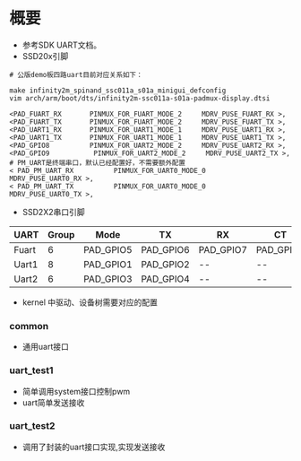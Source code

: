 # 概要
- 参考SDK UART文档。
- SSD20x引脚
```shell
# 公版demo板四路uart目前对应关系如下：
 
make infinity2m_spinand_ssc011a_s01a_minigui_defconfig
vim arch/arm/boot/dts/infinity2m-ssc011a-s01a-padmux-display.dtsi

<PAD_FUART_RX       PINMUX_FOR_FUART_MODE_2     MDRV_PUSE_FUART_RX >,
<PAD_FUART_TX       PINMUX_FOR_FUART_MODE_2     MDRV_PUSE_FUART_TX >,
<PAD_UART1_RX       PINMUX_FOR_UART1_MODE_1     MDRV_PUSE_UART1_RX >,
<PAD_UART1_TX       PINMUX_FOR_UART1_MODE_1     MDRV_PUSE_UART1_TX >,
<PAD_GPIO8          PINMUX_FOR_UART2_MODE_2     MDRV_PUSE_UART2_RX >,
<PAD_GPIO9           PINMUX_FOR_UART2_MODE_2     MDRV_PUSE_UART2_TX >,
# PM_UART是终端串口，默认已经配置好，不需要额外配置
< PAD_PM_UART_RX          PINMUX_FOR_UART0_MODE_0     MDRV_PUSE_UART0_RX >,
< PAD_PM_UART_TX          PINMUX_FOR_UART0_MODE_0     MDRV_PUSE_UART0_TX >,
```

- SSD2X2串口引脚

|  UART  | Group | Mode | TX | RX | CT | RTS | DEV  |
|  ----  | ----  |  ----  | ----  |  ----  | ----  |  ----  | ----  |
| Fuart  | 6  | PAD_GPIO5  | PAD_GPIO6  | PAD_GPIO7  | PAD_GPIO8  | /dev/ttyS2 | 
| Uart1 |	8	|PAD_GPIO1|	PAD_GPIO2	|--	|--|	/dev/ttyS1|
| Uart2 |	6	|PAD_GPIO3| PAD_GPIO4 |	--	|--|	/dev/ttyS3|

- kernel 中驱动、设备树需要对应的配置

### common
- 通用uart接口

### uart_test1
- 简单调用system接口控制pwm
- uart简单发送接收

### uart_test2
- 调用了封装的uart接口实现,实现发送接收
